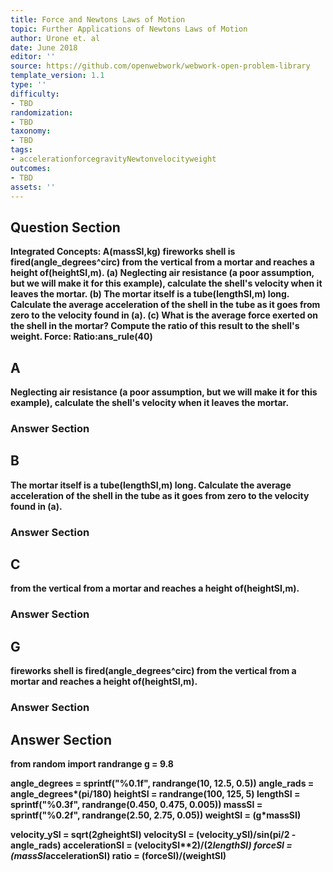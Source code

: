```yaml
---
title: Force and Newtons Laws of Motion
topic: Further Applications of Newtons Laws of Motion
author: Urone et. al
date: June 2018
editor: ''
source: https://github.com/openwebwork/webwork-open-problem-library
template_version: 1.1
type: ''
difficulty:
- TBD
randomization:
- TBD
taxonomy:
- TBD
tags:
- accelerationforcegravityNewtonvelocityweight
outcomes:
- TBD
assets: ''
---
```


## Question Section 

<b>Integrated Concepts:<b> A(massSI,kg) fireworks shell is fired(angle_degrees^circ) from the vertical from a mortar and reaches a height of(heightSI,m). 
(a) Neglecting air resistance (a poor assumption, but we will make it for this example), calculate the shell's velocity when it leaves the mortar. 
(b) The mortar itself is a tube(lengthSI,m) long. Calculate the average acceleration of the shell in the tube as it goes from zero to the velocity found in (a).
(c) What is the average force exerted on the shell in the mortar? Compute the ratio of this result to the shell's weight.
Force:
Ratio:ans_rule(40)

## A
Neglecting air resistance (a poor assumption, but we will make it for this example), calculate the shell's velocity when it leaves the mortar. 
### Answer Section
## B
The mortar itself is a tube(lengthSI,m) long. Calculate the average acceleration of the shell in the tube as it goes from zero to the velocity found in (a).
### Answer Section
## C
from the vertical from a mortar and reaches a height of(heightSI,m). 
### Answer Section
## G
fireworks shell is fired(angle_degrees^circ) from the vertical from a mortar and reaches a height of(heightSI,m). 
### Answer Section


## Answer Section

from random import randrange
g = 9.8

angle_degrees = sprintf("%0.1f", randrange(10, 12.5, 0.5))
angle_rads = angle_degrees*(pi/180)
heightSI = randrange(100, 125, 5)
lengthSI = sprintf("%0.3f", randrange(0.450, 0.475, 0.005))
massSI = sprintf("%0.2f", randrange(2.50, 2.75, 0.05))
weightSI = (g*massSI)

velocity_ySI = sqrt(2*g*heightSI)
velocitySI = (velocity_ySI)/sin(pi/2 - angle_rads)
accelerationSI = (velocitySI**2)/(2*lengthSI)
forceSI = (massSI*accelerationSI)
ratio = (forceSI)/(weightSI)
